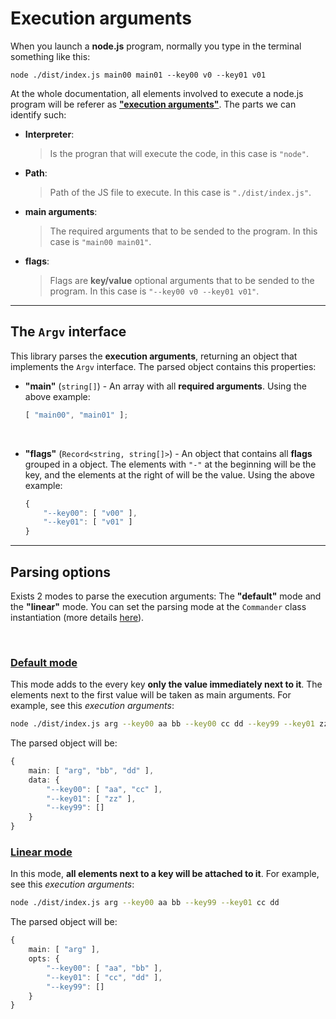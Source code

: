 # Execution arguments

When you launch a __node.js__ program, normally you type in the terminal something like this:

```terminal
node ./dist/index.js main00 main01 --key00 v0 --key01 v01
```

At the whole documentation, all elements involved to execute a node.js program will be referer as <u>__"execution arguments"__</u>. The parts we can identify such:
- __Interpreter__:
    > Is the progran that will execute the code, in this case is `"node"`.
- __Path__:
    > Path of the JS file to execute. In this case is `"./dist/index.js"`.
- __main arguments__:
    > The required arguments that to be sended to the program. In this case is `"main00 main01"`.
- __flags__:
    > Flags are __key/value__ optional arguments that to be sended to the program. In this case is `"--key00 v0 --key01 v01"`.

<hr />

## The `Argv` interface

This library parses the __execution arguments__, returning an object that implements the `Argv` interface. The parsed object contains this properties:

- __"main"__ (`string[]`) - An array with all __required arguments__. Using the above example:
    ```ts
    [ "main00", "main01" ];
    ```
<br />

- __"flags"__ (`Record<string, string[]>`) - An object that contains all __flags__ grouped in a object. The elements with `"-"` at the beginning will be the key, and the elements at the right of will be the value. Using the above example:
    ```ts
    {
        "--key00": [ "v00" ],
        "--key01": [ "v01" ]
    }
    ```
<hr />

## Parsing options

Exists 2 modes to parse the execution arguments: The __"default"__ mode and the __"linear"__ mode. You can set the parsing mode at the `Commander` class instantiation (more details [here](./commander-class.md)).

<br />

### <u>Default mode</u>

This mode adds to the every key __only the value immediately next to it__. The elements next to the first value will be taken as main arguments. For example, see this _execution arguments_:
```bash
node ./dist/index.js arg --key00 aa bb --key00 cc dd --key99 --key01 zz
```

The parsed object will be:
```ts
{
    main: [ "arg", "bb", "dd" ],
    data: {
        "--key00": [ "aa", "cc" ],
        "--key01": [ "zz" ],
        "--key99": []
    }
}
```

### <u>Linear mode</u>

In this mode, __all elements next to a key will be attached to it__. For example, see this _execution arguments_:
```bash
node ./dist/index.js arg --key00 aa bb --key99 --key01 cc dd
```

The parsed object will be:
```ts
{
    main: [ "arg" ],
    opts: {
        "--key00": [ "aa", "bb" ],
        "--key01": [ "cc", "dd" ],
        "--key99": []
    }
}
```